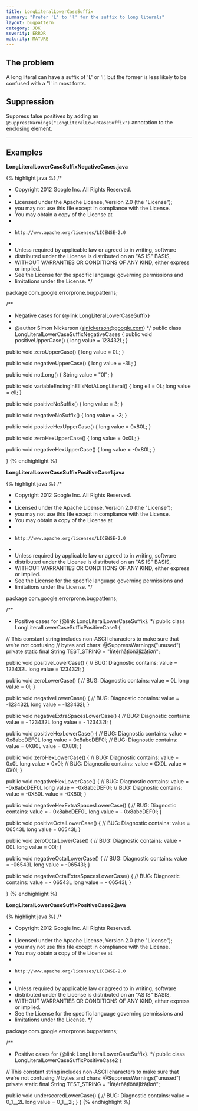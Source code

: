 ```yaml
---
title: LongLiteralLowerCaseSuffix
summary: "Prefer 'L' to 'l' for the suffix to long literals"
layout: bugpattern
category: JDK
severity: ERROR
maturity: MATURE
---
```


<!--
*** AUTO-GENERATED, DO NOT MODIFY ***
To make changes, edit the @BugPattern annotation or the explanation in docs/bugpattern.
-->

## The problem
A long literal can have a suffix of 'L' or 'l', but the former is less likely to be confused with a '1' in most fonts.

## Suppression
Suppress false positives by adding an `@SuppressWarnings("LongLiteralLowerCaseSuffix")` annotation to the enclosing element.

----------

## Examples
__LongLiteralLowerCaseSuffixNegativeCases.java__

{% highlight java %}
/*
 * Copyright 2012 Google Inc. All Rights Reserved.
 *
 * Licensed under the Apache License, Version 2.0 (the "License");
 * you may not use this file except in compliance with the License.
 * You may obtain a copy of the License at
 *
 *     http://www.apache.org/licenses/LICENSE-2.0
 *
 * Unless required by applicable law or agreed to in writing, software
 * distributed under the License is distributed on an "AS IS" BASIS,
 * WITHOUT WARRANTIES OR CONDITIONS OF ANY KIND, either express or implied.
 * See the License for the specific language governing permissions and
 * limitations under the License.
 */

package com.google.errorprone.bugpatterns;

/**
 * Negative cases for {@link LongLiteralLowerCaseSuffix}
 * 
 * @author Simon Nickerson (sjnickerson@google.com)
 */
public class LongLiteralLowerCaseSuffixNegativeCases {
  public void positiveUpperCase() {
    long value = 123432L;
  }
  
  public void zeroUpperCase() {
    long value = 0L;
  }

  public void negativeUpperCase() {
    long value = -3L;
  }
  
  public void notLong() {
    String value = "0l";
  }
  
  public void variableEndingInEllIsNotALongLiteral() {
    long ell = 0L; 
    long value = ell;
  }
  
  public void positiveNoSuffix() {
    long value = 3; 
  }
  
  public void negativeNoSuffix() {
    long value = -3;
  }
  
  public void positiveHexUpperCase() {
    long value = 0x80L;
  }
  
  public void zeroHexUpperCase() {
    long value = 0x0L;
  }
  
  public void negativeHexUpperCase() {
    long value = -0x80L;
  }

}
{% endhighlight %}

__LongLiteralLowerCaseSuffixPositiveCase1.java__

{% highlight java %}
/*
 * Copyright 2012 Google Inc. All Rights Reserved.
 *
 * Licensed under the Apache License, Version 2.0 (the "License");
 * you may not use this file except in compliance with the License.
 * You may obtain a copy of the License at
 *
 *     http://www.apache.org/licenses/LICENSE-2.0
 *
 * Unless required by applicable law or agreed to in writing, software
 * distributed under the License is distributed on an "AS IS" BASIS,
 * WITHOUT WARRANTIES OR CONDITIONS OF ANY KIND, either express or implied.
 * See the License for the specific language governing permissions and
 * limitations under the License.
 */

package com.google.errorprone.bugpatterns;

/**
 * Positive cases for {@link LongLiteralLowerCaseSuffix}.
 */
public class LongLiteralLowerCaseSuffixPositiveCase1 {
  
  // This constant string includes non-ASCII characters to make sure that we're not confusing
  // bytes and chars:
  @SuppressWarnings("unused")
  private static final String TEST_STRING = "Îñţérñåţîöñåļîžåţîờñ";
  
  public void positiveLowerCase() {
    // BUG: Diagnostic contains: value = 123432L
    long value = 123432l;
  }
  
  public void zeroLowerCase() {
    // BUG: Diagnostic contains: value = 0L
    long value = 0l;
  }
  
  public void negativeLowerCase() {
    // BUG: Diagnostic contains: value = -123432L
    long value = -123432l;
  }
  
  public void negativeExtraSpacesLowerCase() {
    // BUG: Diagnostic contains: value = -  123432L
    long value = -  123432l;
  }
  
  public void positiveHexLowerCase() {
    // BUG: Diagnostic contains: value = 0x8abcDEF0L
    long value = 0x8abcDEF0l;
    // BUG: Diagnostic contains: value = 0X80L
    value = 0X80l;
  }
  
  public void zeroHexLowerCase() {
    // BUG: Diagnostic contains: value = 0x0L
    long value = 0x0l;
    // BUG: Diagnostic contains: value = 0X0L
    value = 0X0l;
  }
  
  public void negativeHexLowerCase() {
    // BUG: Diagnostic contains: value = -0x8abcDEF0L
    long value = -0x8abcDEF0l;
    // BUG: Diagnostic contains: value = -0X80L
    value = -0X80l;
  }
  
  public void negativeHexExtraSpacesLowerCase() {
    // BUG: Diagnostic contains: value = -  0x8abcDEF0L
    long value = -  0x8abcDEF0l;
  }
  
  public void positiveOctalLowerCase() {
    // BUG: Diagnostic contains: value = 06543L
    long value = 06543l;
  }
  
  public void zeroOctalLowerCase() {
    // BUG: Diagnostic contains: value = 00L
    long value = 00l;
  }
  
  public void negativeOctalLowerCase() {
    // BUG: Diagnostic contains: value = -06543L
    long value = -06543l;
  }
  
  public void negativeOctalExtraSpacesLowerCase() {
    // BUG: Diagnostic contains: value = -  06543L
    long value = -  06543l;
  }

}
{% endhighlight %}

__LongLiteralLowerCaseSuffixPositiveCase2.java__

{% highlight java %}
/*
 * Copyright 2012 Google Inc. All Rights Reserved.
 *
 * Licensed under the Apache License, Version 2.0 (the "License");
 * you may not use this file except in compliance with the License.
 * You may obtain a copy of the License at
 *
 *     http://www.apache.org/licenses/LICENSE-2.0
 *
 * Unless required by applicable law or agreed to in writing, software
 * distributed under the License is distributed on an "AS IS" BASIS,
 * WITHOUT WARRANTIES OR CONDITIONS OF ANY KIND, either express or implied.
 * See the License for the specific language governing permissions and
 * limitations under the License.
 */

package com.google.errorprone.bugpatterns;

/**
 * Positive cases for {@link LongLiteralLowerCaseSuffix}.
 */
public class LongLiteralLowerCaseSuffixPositiveCase2 {
  
  // This constant string includes non-ASCII characters to make sure that we're not confusing
  // bytes and chars:
  @SuppressWarnings("unused")
  private static final String TEST_STRING = "Îñţérñåţîöñåļîžåţîờñ";

  public void underscoredLowerCase() {
    // BUG: Diagnostic contains: value = 0_1__2L
    long value = 0_1__2l;
  }
}
{% endhighlight %}

